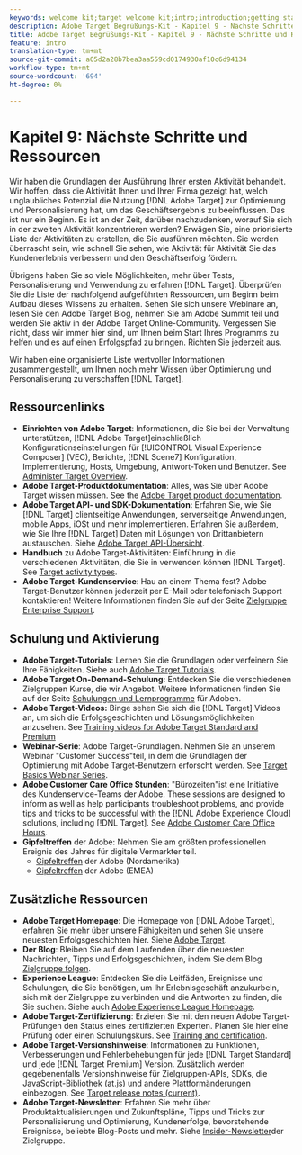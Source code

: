 ```yaml
---
keywords: welcome kit;target welcome kit;intro;introduction;getting started
description: Adobe Target Begrüßungs-Kit - Kapitel 9 - Nächste Schritte und Ressourcen
title: Adobe Target Begrüßungs-Kit - Kapitel 9 - Nächste Schritte und Ressourcen
feature: intro
translation-type: tm+mt
source-git-commit: a05d2a28b7bea3aa559cd0174930af10c6d94134
workflow-type: tm+mt
source-wordcount: '694'
ht-degree: 0%

---
```



# Kapitel 9: Nächste Schritte und Ressourcen

Wir haben die Grundlagen der Ausführung Ihrer ersten Aktivität behandelt. Wir hoffen, dass die Aktivität Ihnen und Ihrer Firma gezeigt hat, welch unglaubliches Potenzial die Nutzung [!DNL Adobe Target] zur Optimierung und Personalisierung hat, um das Geschäftsergebnis zu beeinflussen. Das ist nur ein Beginn. Es ist an der Zeit, darüber nachzudenken, worauf Sie sich in der zweiten Aktivität konzentrieren werden? Erwägen Sie, eine priorisierte Liste der Aktivitäten zu erstellen, die Sie ausführen möchten. Sie werden überrascht sein, wie schnell Sie sehen, wie Aktivität für Aktivität Sie das Kundenerlebnis verbessern und den Geschäftserfolg fördern.

Übrigens haben Sie so viele Möglichkeiten, mehr über Tests, Personalisierung und Verwendung zu erfahren [!DNL Target]. Überprüfen Sie die Liste der nachfolgend aufgeführten Ressourcen, um Beginn beim Aufbau dieses Wissens zu erhalten. Sehen Sie sich unsere Webinare an, lesen Sie den Adobe Target Blog, nehmen Sie am Adobe Summit teil und werden Sie aktiv in der Adobe Target Online-Community. Vergessen Sie nicht, dass wir immer hier sind, um Ihnen beim Start Ihres Programms zu helfen und es auf einen Erfolgspfad zu bringen. Richten Sie jederzeit aus.

Wir haben eine organisierte Liste wertvoller Informationen zusammengestellt, um Ihnen noch mehr Wissen über Optimierung und Personalisierung zu verschaffen [!DNL Target].

## Ressourcenlinks

* **Einrichten von Adobe Target**: Informationen, die Sie bei der Verwaltung unterstützen, [!DNL Adobe Target]einschließlich Konfigurationseinstellungen für [!UICONTROL Visual Experience Composer] (VEC), Berichte, [!DNL Scene7] Konfiguration, Implementierung, Hosts, Umgebung, Antwort-Token und Benutzer. See [Administer Target Overview](/help/administrating-target/administrating-target.md).
* **Adobe Target-Produktdokumentation**: Alles, was Sie über Adobe Target wissen müssen. See the [Adobe Target product documentation](https://experienceleague.adobe.com/docs/target/using/target-home.html).
* **Adobe Target API- und SDK-Dokumentation**: Erfahren Sie, wie Sie [!DNL Target] clientseitige Anwendungen, serverseitige Anwendungen, mobile Apps, iOSt und mehr implementieren. Erfahren Sie außerdem, wie Sie Ihre [!DNL Target] Daten mit Lösungen von Drittanbietern austauschen. Siehe [Adobe Target API-Übersicht](/help/api/api-overview.md).
* **Handbuch** zu Adobe Target-Aktivitäten: Einführung in die verschiedenen Aktivitäten, die Sie in verwenden können [!DNL Target]. See [Target activity types](/help/c-activities/target-activities-guide.md).
* **Adobe Target-Kundenservice**: Hau an einem Thema fest? Adobe Target-Benutzer können jederzeit per E-Mail oder telefonisch Support kontaktieren! Weitere Informationen finden Sie auf der Seite [Zielgruppe Enterprise Support](https://helpx.adobe.com/contact/enterprise-support.ec.html#target).

## Schulung und Aktivierung

* **Adobe Target-Tutorials**: Lernen Sie die Grundlagen oder verfeinern Sie Ihre Fähigkeiten. Siehe auch [Adobe Target Tutorials](https://experienceleague.adobe.com/docs/target-learn/tutorials/overview.html).
* **Adobe Target On-Demand-Schulung**: Entdecken Sie die verschiedenen Zielgruppen Kurse, die wir Angebot. Weitere Informationen finden Sie auf der Seite [Schulungen und Lernprogramme](https://helpx.adobe.com/learning.html?promoid=KAUDK) für Adoben.
* **Adobe Target-Videos:** Binge sehen Sie sich die [!DNL Target] Videos an, um sich die Erfolgsgeschichten und Lösungsmöglichkeiten anzusehen. See [Training videos for Adobe Target Standard and Premium](/help/c-intro/target-standard-premium-training-videos.md)
* **Webinar-Serie**: Adobe Target-Grundlagen. Nehmen Sie an unserem Webinar &quot;Customer Success&quot;teil, in dem die Grundlagen der Optimierung mit Adobe Target-Benutzern erforscht werden. See [Target Basics Webinar Series](/help/cmp-resources-and-contact-information.md#concept_11902FAC95C64479AABE020557A7EEE4).
* **Adobe Customer Care Office Stunden**: &quot;Bürozeiten&quot;ist eine Initiative des Kundenservice-Teams der Adobe. These sessions are designed to inform as well as help participants troubleshoot problems, and provide tips and tricks to be successful with the [!DNL Adobe Experience Cloud] solutions, including [!DNL Target]. See [Adobe Customer Care Office Hours](/help/cmp-resources-and-contact-information.md#concept_58EA30379D3B48C4848BA2A8C464A5B7).
* **Gipfeltreffen** der Adobe: Nehmen Sie am größten professionellen Ereignis des Jahres für digitale Vermarkter teil.
   * [Gipfeltreffen](https://summit.adobe.com/na/) der Adobe (Nordamerika)
   * [Gipfeltreffen](http://summit-emea.adobe.com/emea/) der Adobe (EMEA)

## Zusätzliche Ressourcen

* **Adobe Target Homepage**: Die Homepage von [!DNL Adobe Target], erfahren Sie mehr über unsere Fähigkeiten und sehen Sie unsere neuesten Erfolgsgeschichten hier. Siehe [Adobe Target](https://www.adobe.com/de/marketing/target.html).
* **Der Blog**: Bleiben Sie auf dem Laufenden über die neuesten Nachrichten, Tipps und Erfolgsgeschichten, indem Sie dem Blog [Zielgruppe folgen](https://blog.adobe.com/en/2020/07/29/adobe-target-announces-enhanced-analytics-measurement-for-ai-powered-testing-and-personalization.html#gs.di9df5).
* **Experience League**: Entdecken Sie die Leitfäden, Ereignisse und Schulungen, die Sie benötigen, um Ihr Erlebnisgeschäft anzukurbeln, sich mit der Zielgruppe zu verbinden und die Antworten zu finden, die Sie suchen. Siehe auch [Adobe Experience League Homepage](https://experienceleague.adobe.com/#home).
* **Adobe Target-Zertifizierung**: Erzielen Sie mit den neuen Adobe Target-Prüfungen den Status eines zertifizierten Experten. Planen Sie hier eine Prüfung oder einen Schulungskurs. See [Training and certification](/help/c-intro/training-and-certification.md).
* **Adobe Target-Versionshinweise**: Informationen zu Funktionen, Verbesserungen und Fehlerbehebungen für jede [!DNL Target Standard] und jede [!DNL Target Premium] Version. Zusätzlich werden gegebenenfalls Versionshinweise für Zielgruppen-APIs, SDKs, die JavaScript-Bibliothek (at.js) und andere Plattformänderungen einbezogen. See [Target release notes (current)](/help/r-release-notes/release-notes.md).
* **Adobe Target-Newsletter**: Erfahren Sie mehr über Produktaktualisierungen und Zukunftspläne, Tipps und Tricks zur Personalisierung und Optimierung, Kundenerfolge, bevorstehende Ereignisse, beliebte Blog-Posts und mehr. Siehe [Insider-Newsletter](/help/r-release-notes/target-insider-newsletter.md)der Zielgruppe.

